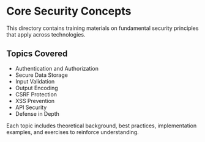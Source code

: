 # Core Security Concepts

This directory contains training materials on fundamental security principles that apply across technologies.

## Topics Covered

- Authentication and Authorization
- Secure Data Storage
- Input Validation
- Output Encoding
- CSRF Protection
- XSS Prevention
- API Security
- Defense in Depth

Each topic includes theoretical background, best practices, implementation examples, and exercises to reinforce understanding.